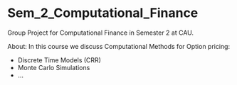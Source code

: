 # Sem_2_Computational_Finance
Group Project for Computational Finance in Semester 2 at CAU. 

About: In this course we discuss Computational Methods for Option pricing:
- Discrete Time Models (CRR)
- Monte Carlo Simulations
- ...
